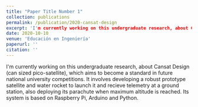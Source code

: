 ```yaml
---
title: "Paper Title Number 1"
collection: publications
permalink: /publication/2020-cansat-design
excerpt: 'I'm currently working on this undergraduate research, about Cansat Design (can sized pico-satellite), which aims to become a standard in future national university competitions. It involves developing a robust prototype satellite and water rocket to launch it and recieve telemetry at a ground station, also deploying its parachute when maximum altitude is reached. Its system is based on Raspberry Pi, Arduino and Python.'
date: 2020-10-10
venue: 'Educación en Ingeniería'
paperurl: ''
citation: ''
---
```

I'm currently working on this undergraduate research, about Cansat Design (can sized pico-satellite), which aims to become a standard in future national university competitions. It involves developing a robust prototype satellite and water rocket to launch it and recieve telemetry at a ground station, also deploying its parachute when maximum altitude is reached. Its system is based on Raspberry Pi, Arduino and Python.